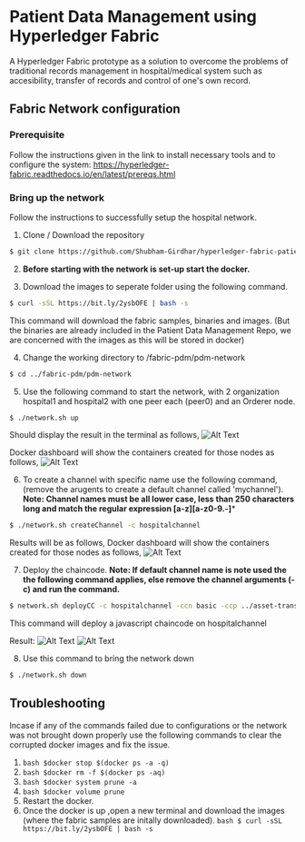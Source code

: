 # Patient Data Management using Hyperledger Fabric

A Hyperledger Fabric prototype as a solution to overcome the problems of traditional records management in hospital/medical system such as accesibility, transfer of records and control of one's own record.

## Fabric Network configuration
### Prerequisite
Follow the instructions given in the link to install necessary tools and to configure the system: https://hyperledger-fabric.readthedocs.io/en/latest/prereqs.html

### Bring up the network
Follow the instructions to successfully setup the hospital network.

1. Clone / Download the repository
```bash
$ git clone https://github.com/Shubham-Girdhar/hyperledger-fabric-patient-data-management.git
```
2. **Before starting with the network is set-up start the docker.**

3. Download the images to seperate folder using the following command.
```bash 
$ curl -sSL https://bit.ly/2ysbOFE | bash -s
```
This command will download the fabric samples, binaries and images. (But the binaries are already included in the Patient Data Management Repo, we are concerned with the images as this will be stored in docker)

4. Change the working directory to /fabric-pdm/pdm-network
```bash
$ cd ../fabric-pdm/pdm-network
```

5. Use the following command to start the network, with 2 organization hospital1 and hospital2 with one peer each (peer0) and an Orderer node.
```bash
$ ./network.sh up
```
Should display the result in the terminal as follows,
![Alt Text](https://github.com/Shubham-Girdhar/hyperledger-fabric-patient-data-management/blob/main/Screenshots/network%20up.png)

Docker dashboard will show the containers created for those nodes as follows,
![Alt Text](https://github.com/Shubham-Girdhar/hyperledger-fabric-patient-data-management/blob/main/Screenshots/Docker%20container%20for%20nodes.png)

6. To create a channel with specific name use the following command, (remove the arugents to create a default channel called 'mychannel').
**Note: Channel names must be all lower case, less than 250 characters long and match the regular expression [a-z][a-z0-9.-]***
```bash
$ ./network.sh createChannel -c hospitalchannel
```

Results will be as follows,
Docker dashboard will show the containers created for those nodes as follows,
![Alt Text](https://github.com/Shubham-Girdhar/hyperledger-fabric-patient-data-management/blob/main/Screenshots/create%20channel%202.png)

7. Deploy the chaincode.
**Note: If default channel name is note used the the following command applies, else remove the channel arguments (-c) and run the command.**
```bash 
$ network.sh deployCC -c hospitalchannel -ccn basic -ccp ../asset-transfer-basic/chaincode-javascript/ -ccl javascript
```
This command will deploy a javascript chaincode on hospitalchannel

Result:
![Alt Text](https://github.com/Shubham-Girdhar/hyperledger-fabric-patient-data-management/blob/main/Screenshots/create%20channel%201.png)
![Alt Text](https://github.com/Shubham-Girdhar/hyperledger-fabric-patient-data-management/blob/main/Screenshots/Docker%20container%20with%20chaincode.png)

8. Use this command to bring the network down
```bash
$ ./network.sh down
```

## Troubleshooting
Incase if any of the commands failed due to configurations or the network was not brought down properly use the following commands to clear the corrupted docker images and fix the issue.

1. ```bash $docker stop $(docker ps -a -q) ```
2. ```bash $docker rm -f $(docker ps -aq) ```
3. ```bash $docker system prune -a ```
4. ```bash $docker volume prune ```
5. Restart the docker.
6. Once the docker is up ,open a new terminal and download the images (where the fabric samples are initally downloaded).
``` bash $ curl -sSL https://bit.ly/2ysbOFE | bash -s ```



